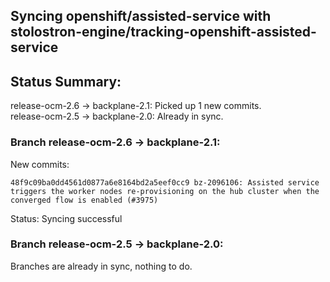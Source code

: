 ## Syncing openshift/assisted-service with stolostron-engine/tracking-openshift-assisted-service

## Status Summary:

release-ocm-2.6 -> backplane-2.1: Picked up 1 new commits.  
release-ocm-2.5 -> backplane-2.0: Already in sync.  

### Branch release-ocm-2.6 -> backplane-2.1:

New commits:

```
48f9c09ba0dd4561d0877a6e8164bd2a5eef0cc9 bz-2096106: Assisted service triggers the worker nodes re-provisioning on the hub cluster when the converged flow is enabled (#3975)
```

Status: Syncing successful

### Branch release-ocm-2.5 -> backplane-2.0:

Branches are already in sync, nothing to do.

